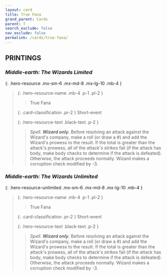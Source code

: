 ```yaml
---
layout: card
title: True Fana
grand_parent: Cards
parent: T
search_exclude: false
nav_exclude: false
permalink: /cards/true-fana/
---
```


## PRINTINGS


### _Middle-earth: The Wizards Limited_

{: .hero-resource .mx-sm-6 .mx-md-8 .mx-lg-10 .mb-4 }
> {: .hero-resource-name .mb-4 .p-1 .pl-2 }
> > <div class="card-mp"></div>
> > <div class="card-name">True Fana</div>
>
> {: .card-classification .pr-2 }
> Short-event
>
> {: .hero-resource-text .black-text .p-2 }
> > _Spell._ _**Wizard only.**_ Before resolving an attack against the Wizard's company, make a roll (or draw a #) and add the Wizard's prowess to the result. If the total is greater than the attack's prowess, all of the attack's strikes fail (if the attack has body, make body checks to determine if the attack is defeated). Otherwise, the attack proceeds normally. Wizard makes a corruption check modified by -3. 
> 

### _Middle-earth: The Wizards Unlimited_

{: .hero-resource-unlimited .mx-sm-6 .mx-md-8 .mx-lg-10 .mb-4 }
> {: .hero-resource-name .mb-4 .p-1 .pl-2 }
> > <div class="card-mp"></div>
> > <div class="card-name">True Fana</div>
>
> {: .card-classification .pr-2 }
> Short-event
>
> {: .hero-resource-text .black-text .p-2 }
> > _Spell._ _**Wizard only.**_ Before resolving an attack against the Wizard's company, make a roll (or draw a #) and add the Wizard's prowess to the result. If the total is greater than the attack's prowess, all of the attack's strikes fail (if the attack has body, make body checks to determine if the attack is defeated). Otherwise, the attack proceeds normally. Wizard makes a corruption check modified by -3. 
> 
